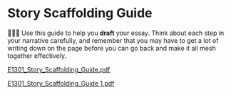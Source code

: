 # Story Scaffolding Guide

👨🏼‍🏫 Use this guide to help you **draft** your essay. Think about each step in your narrative carefully, and remember that you may have to get a lot of writing down on the page before you can go back and make it all mesh together effectively.

[E1301_Story_Scaffolding_Guide.pdf](Story%20Scaffolding%20Guide.assets/E1301_Story_Scaffolding_Guide.pdf)

[E1301_Story_Scaffolding_Guide 1.pdf](Story%20Scaffolding%20Guide.assets/E1301_Story_Scaffolding_Guide%201.pdf)

